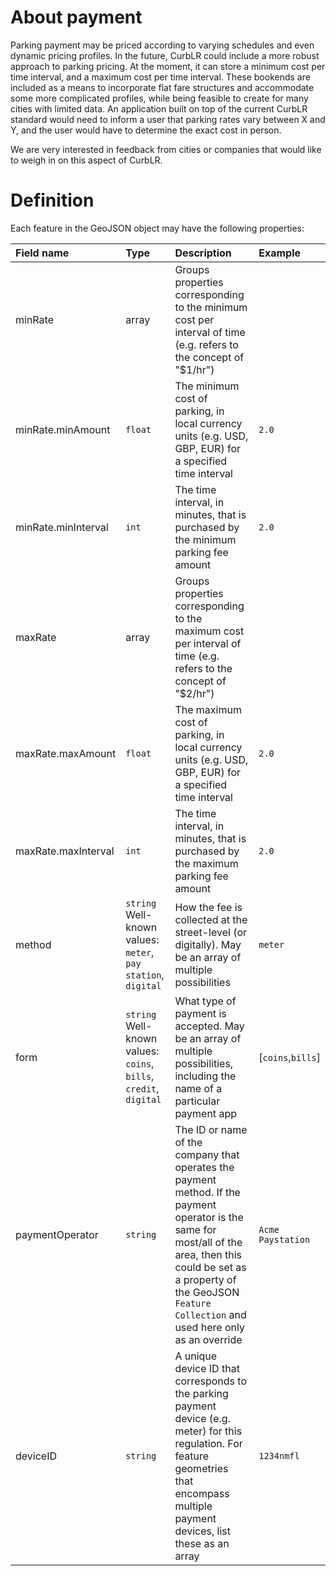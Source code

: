 # About payment
Parking payment may be priced according to varying schedules and even dynamic pricing profiles. In the future, CurbLR could include a more robust approach to parking pricing. At the moment, it can store a minimum cost per time interval, and a maximum cost per time interval. These bookends are included as a means to incorporate flat fare structures and accommodate some more complicated profiles, while being feasible to create for many cities with limited data. An application built on top of the current CurbLR standard would need to inform a user that parking rates vary between X and Y, and the user would have to determine the exact cost in person.

We are very interested in feedback from cities or companies that would like to weigh in on this aspect of CurbLR.

# Definition
Each feature in the GeoJSON object may have the following properties:


| Field name | Type | Description | Example
| :--- | :--- | :--- | :--- |
| minRate | array | Groups properties corresponding to the minimum cost per interval of time (e.g. refers to the concept of "$1/hr") | |
| minRate.minAmount | `float` | The minimum cost of parking, in local currency units (e.g. USD, GBP, EUR) for a specified time interval | `2.0` |
| minRate.minInterval | `int` | The time interval, in minutes, that is purchased by the minimum parking fee amount | `2.0` |
| maxRate | array | Groups properties corresponding to the maximum cost per interval of time (e.g. refers to the concept of "$2/hr") | |
| maxRate.maxAmount | `float` | The maximum cost of parking, in local currency units (e.g. USD, GBP, EUR) for a specified time interval | `2.0` |
| maxRate.maxInterval | `int` | The time interval, in minutes, that is purchased by the maximum parking fee amount | `2.0` |
| method | `string` Well-known values: `meter`, `pay station`, `digital` | How the fee is collected at the street-level (or digitally). May be an array of multiple possibilities | `meter`
| form | `string` Well-known values: `coins`, `bills`, `credit`, `digital` | What type of payment is accepted. May be an array of multiple possibilities, including the name of a particular payment app | [`coins`,`bills`]
| paymentOperator | `string` | The ID or name of the company that operates the payment method. If the payment operator is the same for most/all of the area, then this could be set as a property of the GeoJSON `Feature Collection` and used here only as an override  | `Acme Paystation`
| deviceID | `string` | A unique device ID that corresponds to the parking payment device (e.g. meter) for this regulation. For feature geometries that encompass multiple payment devices, list these as an array | `1234nmfl`|
